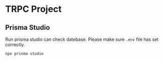 # TRPC Project

## Prisma Studio

Run prisma studio can check datebase.
Please make sure `.env` file has set correctly.

```
npx prisma studio
```

